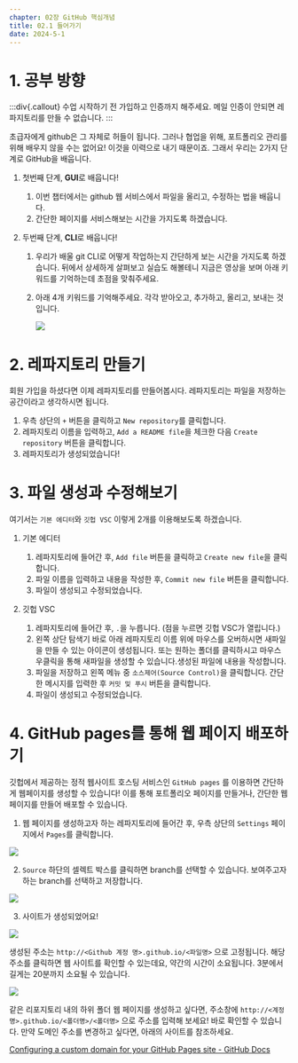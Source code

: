 ```yaml
---
chapter: 02장 GitHub 핵심개념
title: 02.1 들어가기
date: 2024-5-1
---
```


# 1. 공부 방향

:::div{.callout}
수업 시작하기 전 가입하고 인증까지 해주세요. 메일 인증이 안되면 레파지토리를 만들 수 없습니다.
:::

초급자에게 github은 그 자체로 허들이 됩니다. 그러나 협업을 위해, 포트폴리오 관리를 위해 배우지 않을 수는 없어요! 이것을 이력으로 내기 때문이죠. 그래서 우리는 2가지 단계로 GitHub을 배웁니다.

1. 첫번째 단계, **GUI**로 배웁니다!

   1. 이번 챕터에서는 github 웹 서비스에서 파일을 올리고, 수정하는 법을 배웁니다.
   2. 간단한 페이지를 서비스해보는 시간을 가지도록 하겠습니다.

2. 두번째 단계, **CLI**로 배웁니다!

   1. 우리가 배울 git CLI로 어떻게 작업하는지 간단하게 보는 시간을 가지도록 하겠습니다. 뒤에서 상세하게 살펴보고 실습도 해볼테니 지금은 영상을 보며 아래 키워드를 기억하는데 초점을 맞춰주세요.
   2. 아래 4개 키워드를 기억해주세요. 각각 받아오고, 추가하고, 올리고, 보내는 것입니다.

      ![](/images/github/chapter02-1-1.png)

# 2. 레파지토리 만들기

회원 가입을 하셨다면 이제 레파지토리를 만들어봅시다. 레파지토리는 파일을 저장하는 공간이라고 생각하시면 됩니다.

1. 우측 상단의 `+` 버튼을 클릭하고 `New repository`를 클릭합니다.
2. 레파지토리 이름을 입력하고, `Add a README file`을 체크한 다음 `Create repository` 버튼을 클릭합니다.
3. 레파지토리가 생성되었습니다!

# 3. 파일 생성과 수정해보기

여기서는 `기본 에디터`와 `깃헙 VSC` 이렇게 2개를 이용해보도록 하겠습니다.

1. 기본 에디터

   1. 레파지토리에 들어간 후, `Add file` 버튼을 클릭하고 `Create new file`을 클릭합니다.
   2. 파일 이름을 입력하고 내용을 작성한 후, `Commit new file` 버튼을 클릭합니다.
   3. 파일이 생성되고 수정되었습니다.

2. 깃헙 VSC

   1. 레파지토리에 들어간 후, `.`을 누릅니다. (점을 누르면 깃헙 VSC가 열립니다.)
   2. 왼쪽 상단 탐색기 바로 아래 레파지토리 이름 위에 마우스를 오버하시면 새파일을 만들 수 있는 아이콘이 생성됩니다. 또는 원하는 폴더를 클릭하시고 마우스 우클릭을 통해 새파일을 생성할 수 있습니다.생성된 파일에 내용을 작성합니다.
   3. 파일을 저장하고 왼쪽 메뉴 중 `소스제어(Source Control)`을 클릭합니다. 간단한 메시지를 입력한 후 `커밋 및 푸시` 버튼을 클릭합니다.
   4. 파일이 생성되고 수정되었습니다.

# 4. GitHub pages를 통해 웹 페이지 배포하기

깃헙에서 제공하는 정적 웹사이트 호스팅 서비스인 `GitHub pages` 를 이용하면 간단하게 웹페이지를 생성할 수 있습니다! 이를 통해 포트폴리오 페이지를 만들거나, 간단한 웹 페이지를 만들어 배포할 수 있습니다.

1. 웹 페이지를 생성하고자 하는 레파지토리에 들어간 후, 우측 상단의 `Settings` 페이지에서 `Pages`를 클릭합니다.

![](/images/github/chapter02-1-2.jpeg)

2. `Source` 하단의 셀렉트 박스를 클릭하면 branch를 선택할 수 있습니다. 보여주고자 하는 branch를 선택하고 저장합니다.

![](/images/github/chapter02-1-3.jpeg)

3. 사이트가 생성되었어요!

![](/images/github/chapter02-1-4.jpeg)

생성된 주소는 `http://<Github 계정 명>.github.io/<파일명>` 으로 고정됩니다. 해당 주소를 클릭하면 웹 사이트를 확인할 수 있는데요, 약간의 시간이 소요됩니다. 3분에서 길게는 20분까지 소요될 수 있습니다.

![](/images/github/chapter02-1-5.jpeg)

같은 리포지토리 내의 하위 폴더 웹 페이지를 생성하고 싶다면, 주소창에 `http://<계정명>.github.io/<폴더명>/<폴더명>` 으로 주소를 입력해 보세요! 바로 확인할 수 있습니다. 만약 도메인 주소를 변경하고 싶다면, 아래의 사이트를 참조하세요.

[Configuring a custom domain for your GitHub Pages site - GitHub Docs](https://docs.github.com/en/pages/configuring-a-custom-domain-for-your-github-pages-site)
